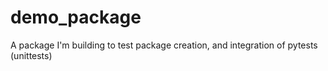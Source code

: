 # demo_package
A package I'm building to test package creation, and integration of pytests (unittests)
